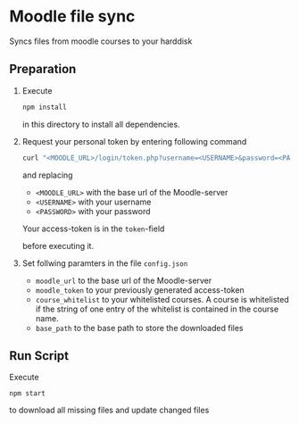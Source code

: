 # Moodle file sync

Syncs files from moodle courses to your harddisk

## Preparation

1. Execute

   ```sh
   npm install
   ```

   in this directory to install all dependencies.

2. Request your personal token by entering following command

   ```sh
   curl "<MOODLE_URL>/login/token.php?username=<USERNAME>&password=<PASSWORD>&service=moodle_mobile_app"
   ```

   and replacing

   - `<MOODLE_URL>` with the base url of the Moodle-server
   - `<USERNAME>` with your username
   - `<PASSWORD>` with your password

   Your access-token is in the `token`-field

   before executing it.
3. Set follwing paramters in the file `config.json`
   - `moodle_url` to the base url of the Moodle-server
   - `moodle_token` to your previously generated access-token
   - `course_whitelist` to your whitelisted courses.
     A course is whitelisted if the string of one entry of the whitelist
     is contained in the course name.
   - `base_path` to the base path to store the downloaded files

## Run Script

Execute

```
npm start
```

to download all missing files and update changed files